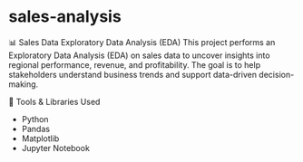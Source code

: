 # sales-analysis

📊 Sales Data Exploratory Data Analysis (EDA)
This project performs an Exploratory Data Analysis (EDA) on sales data to uncover insights into regional performance, revenue, and profitability. The goal is to help stakeholders understand business trends and support data-driven decision-making.

🔧 Tools & Libraries Used
- Python
- Pandas
- Matplotlib
- Jupyter Notebook

